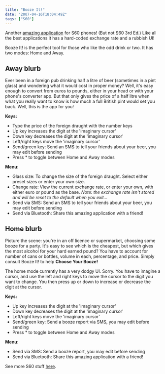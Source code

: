 ```yaml
---
title: "Booze It!"
date: "2007-04-16T18:04:49Z"
tags: ["S60"]
---
```


Another [amazing application](BoozeIt.sis) for S60 phones! (But not S60 3rd Ed.) Like
all the best applications it has a hard-coded exchange rate and a rubbish UI!

Booze It! is the perfect tool for those who like the odd drink or two. It has two modes:
Home and Away.

## Away blurb

Ever been in a foreign pub drinking half a litre of beer (sometimes in a pint glass) and
wondering what it would cost in proper money? Well, it's easy enough to convert from
euros to pounds, either in your head or with your phone's converter app. But that only
gives the price of a half litre when what you really want to know is how much a full
British pint would set you back. Well, this is the app for you!

**Keys:**

- Type the price of the foreign draught with the number keys
- Up key increases the digit at the 'imaginary cursor'
- Down key decreases the digit at the 'imaginary cursor'
- Left/right keys move the 'imaginary cursor'
- Send/green key: Send an SMS to tell your friends about your beer, you may edit before
  sending
- Press \* to toggle between Home and Away modes

**Menu:**

- Glass size: To change the size of the foreign draught. Select either preset sizes or
  enter your own size.
- Change rate: View the current exchange rate, or enter your own, with either euro or
  pound as the base. _Note: the exchange rate isn't stored and will be reset to the
  default when you exit..._
- Send via SMS: Send an SMS to tell your friends about your beer, you may edit before
  sending
- Send via Bluetooth: Share this amazing application with a friend!

## Home blurb

Picture the scene: you're in an off licence or supermarket, choosing some booze for a
party. It's easy to see which is the cheapest, but which gives the most alcohol for your
hard earned pound? You have to account for number of cans or bottles, volume in each,
percentage, and price. Simply consult Booze It! to help **Choose Your Booze!**

The home mode currently has a very dodgy UI. Sorry. You have to imagine a cursor, and
use the left and right keys to move the cursor to the digit you want to change. You then
press up or down to increase or decrease the digit at the cursor.

**Keys:**

- Up key increases the digit at the 'imaginary cursor'
- Down key decreases the digit at the 'imaginary cursor'
- Left/right keys move the 'imaginary cursor'
- Send/green key: Send a booze report via SMS, you may edit before sending
- Press \* to toggle between Home and Away modes

**Menu:**

- Send via SMS: Send a booze report, you may edit before sending
- Send via Bluetooth: Share this amazing application with a friend!

See more S60 stuff [here](/tags/s60).
